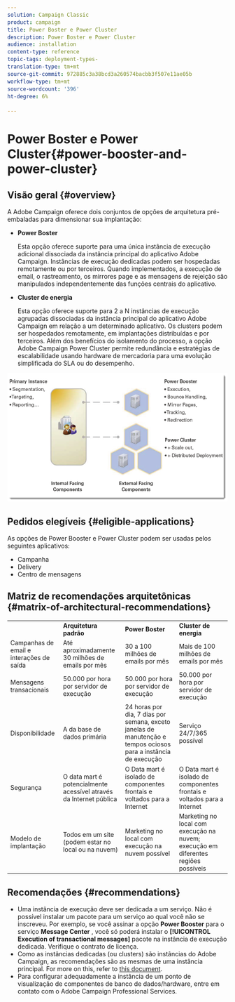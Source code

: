 ```yaml
---
solution: Campaign Classic
product: campaign
title: Power Boster e Power Cluster
description: Power Boster e Power Cluster
audience: installation
content-type: reference
topic-tags: deployment-types-
translation-type: tm+mt
source-git-commit: 972885c3a38bcd3a260574bacbb3f507e11ae05b
workflow-type: tm+mt
source-wordcount: '396'
ht-degree: 6%

---
```



# Power Boster e Power Cluster{#power-booster-and-power-cluster}

## Visão geral {#overview}

A Adobe Campaign oferece dois conjuntos de opções de arquitetura pré-embaladas para dimensionar sua implantação:

* **Power Boster**

   Esta opção oferece suporte para uma única instância de execução adicional dissociada da instância principal do aplicativo Adobe Campaign. Instâncias de execução dedicadas podem ser hospedadas remotamente ou por terceiros. Quando implementados, a execução de email, o rastreamento, os mirrores page e as mensagens de rejeição são manipulados independentemente das funções centrais do aplicativo.

* **Cluster de energia**

   Esta opção oferece suporte para 2 a N instâncias de execução agrupadas dissociadas da instância principal do aplicativo Adobe Campaign em relação a um determinado aplicativo. Os clusters podem ser hospedados remotamente, em implantações distribuídas e por terceiros. Além dos benefícios do isolamento do processo, a opção Adobe Campaign Power Cluster permite redundância e estratégias de escalabilidade usando hardware de mercadoria para uma evolução simplificada do SLA ou do desempenho.

![](assets/architectural_options_diagram.png)

## Pedidos elegíveis {#eligible-applications}

As opções de Power Booster e Power Cluster podem ser usadas pelos seguintes aplicativos:

* Campanha
* Delivery
* Centro de mensagens

## Matriz de recomendações arquitetônicas {#matrix-of-architectural-recommendations}

<table> 
 <tbody> 
  <tr> 
   <td> </td> 
   <td> <strong>Arquitetura padrão</strong><br /> </td> 
   <td> <strong>Power Boster</strong><br /> </td> 
   <td> <strong>Cluster de energia</strong><br /> </td> 
  </tr> 
  <tr> 
   <td> Campanhas de email e interações de saída<br /> </td> 
   <td> Até aproximadamente 30 milhões de emails por mês<br /> </td> 
   <td> 30 a 100 milhões de emails por mês<br /> </td> 
   <td> Mais de 100 milhões de emails por mês<br /> </td> 
  </tr> 
  <tr> 
   <td> Mensagens transacionais<br /> </td> 
   <td> 50.000 por hora por servidor de execução<br /> </td> 
   <td> 50.000 por hora por servidor de execução<br /> </td> 
   <td> 50.000 por hora por servidor de execução<br /> </td> 
  </tr> 
  <tr> 
   <td> Disponibilidade<br /> </td> 
   <td> A da base de dados primária<br /> </td> 
   <td> 24 horas por dia, 7 dias por semana, exceto janelas de manutenção e tempos ociosos para a instância de execução<br /> </td> 
   <td> Serviço 24/7/365 possível<br /> </td> 
  </tr> 
  <tr> 
   <td> Segurança<br /> </td> 
   <td> O data mart é potencialmente acessível através da Internet pública<br /> </td> 
   <td> O Data mart é isolado de componentes frontais e voltados para a Internet<br /> </td> 
   <td> O Data mart é isolado de componentes frontais e voltados para a Internet<br /> </td> 
  </tr> 
  <tr> 
   <td> Modelo de implantação<br /> </td> 
   <td> Todos em um site (podem estar no local ou na nuvem)<br /> </td> 
   <td> Marketing no local com execução na nuvem possível<br /> </td> 
   <td> Marketing no local com execução na nuvem; execução em diferentes regiões possíveis<br /> </td> 
  </tr> 
 </tbody> 
</table>

## Recomendações {#recommendations}

* Uma instância de execução deve ser dedicada a um serviço. Não é possível instalar um pacote para um serviço ao qual você não se inscreveu. Por exemplo, se você assinar a opção **Power Booster** para o serviço **Message Center** , você só poderá instalar o **[!UICONTROL Execution of transactional messages]** pacote na instância de execução dedicada. Verifique o contrato de licença.
* Como as instâncias dedicadas (ou clusters) são instâncias do Adobe Campaign, as recomendações são as mesmas de uma instância principal. For more on this, refer to [this document](../../production/using/foreword.md).
* Para configurar adequadamente a instância de um ponto de visualização de componentes de banco de dados/hardware, entre em contato com o Adobe Campaign Professional Services.

